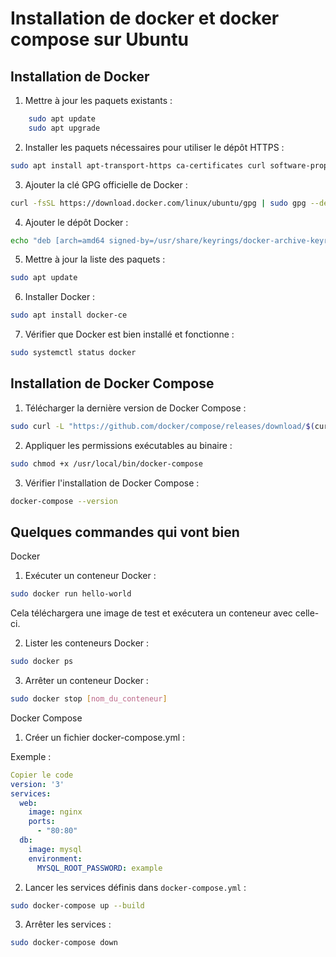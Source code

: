 # Installation de docker et docker compose sur Ubuntu

## Installation de Docker

1. Mettre à jour les paquets existants :

```bash
    sudo apt update
    sudo apt upgrade
```

2. Installer les paquets nécessaires pour utiliser le dépôt HTTPS :

```bash
sudo apt install apt-transport-https ca-certificates curl software-properties-common
```

3. Ajouter la clé GPG officielle de Docker :

```bash
curl -fsSL https://download.docker.com/linux/ubuntu/gpg | sudo gpg --dearmor -o /usr/share/keyrings/docker-archive-keyring.gpg
```

4. Ajouter le dépôt Docker :

```bash
echo "deb [arch=amd64 signed-by=/usr/share/keyrings/docker-archive-keyring.gpg] https://download.docker.com/linux/ubuntu $(lsb_release -cs) stable" | sudo tee /etc/apt/sources.list.d/docker.list > /dev/null
```

5. Mettre à jour la liste des paquets :

```bash
sudo apt update
```

6. Installer Docker :

```bash
sudo apt install docker-ce
```

7. Vérifier que Docker est bien installé et fonctionne :

```bash
sudo systemctl status docker
```

## Installation de Docker Compose

1. Télécharger la dernière version de Docker Compose :

```bash
sudo curl -L "https://github.com/docker/compose/releases/download/$(curl -s https://api.github.com/repos/docker/compose/releases/latest | grep -Po '"tag_name": "\K[^\"]*')/docker-compose-$(uname -s)-$(uname -m)" -o /usr/local/bin/docker-compose
```

2. Appliquer les permissions exécutables au binaire :

```bash
sudo chmod +x /usr/local/bin/docker-compose
```

3. Vérifier l'installation de Docker Compose :

```bash
docker-compose --version
```

## Quelques commandes qui vont bien

Docker

1. Exécuter un conteneur Docker :

```bash
sudo docker run hello-world
```

Cela téléchargera une image de test et exécutera un conteneur avec celle-ci.

2. Lister les conteneurs Docker :

```bash
sudo docker ps
```

3. Arrêter un conteneur Docker :

```bash
sudo docker stop [nom_du_conteneur]
```

Docker Compose

1. Créer un fichier docker-compose.yml :

Exemple :

```yaml
Copier le code
version: '3'
services:
  web:
    image: nginx
    ports:
      - "80:80"
  db:
    image: mysql
    environment:
      MYSQL_ROOT_PASSWORD: example
```

2. Lancer les services définis dans `docker-compose.yml` :

```bash
sudo docker-compose up --build
```

3. Arrêter les services :

```bash
sudo docker-compose down
```
